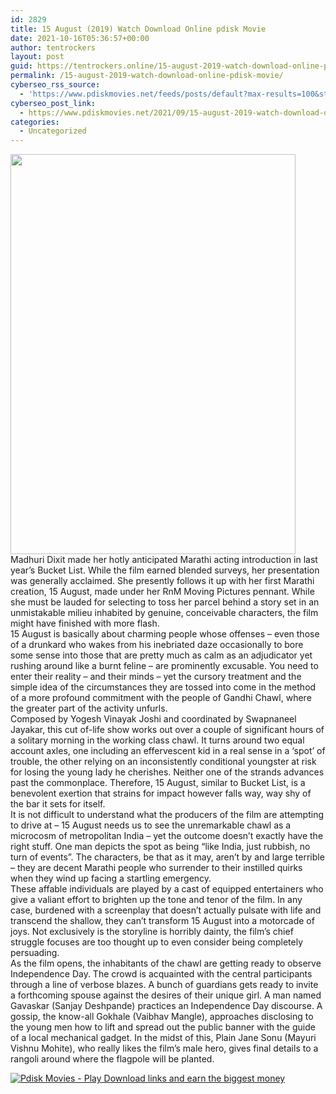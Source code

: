 ```yaml
---
id: 2829
title: 15 August (2019) Watch Download Online pdisk Movie
date: 2021-10-16T05:36:57+00:00
author: tentrockers
layout: post
guid: https://tentrockers.online/15-august-2019-watch-download-online-pdisk-movie/
permalink: /15-august-2019-watch-download-online-pdisk-movie/
cyberseo_rss_source:
  - 'https://www.pdiskmovies.net/feeds/posts/default?max-results=100&start-index=601'
cyberseo_post_link:
  - https://www.pdiskmovies.net/2021/09/15-august-2019-watch-download-online.html
categories:
  - Uncategorized
---
```

<div class="separator">
  <a href="https://1.bp.blogspot.com/-4Uwe0tlDvzY/YTWzeoXn5YI/AAAAAAAAAsU/3C56MhidbqE7M7Q8Q7vBubhSjJfiILP8wCLcBGAsYHQ/s597/15%2BAugust%2B%25282019%2529%2BWatch%2BDownload%2BOnline%2Bpdisk%2BMovie.jpg" imageanchor="1"><img loading="lazy" border="0" data-original-height="597" data-original-width="426" height="640" src="https://1.bp.blogspot.com/-4Uwe0tlDvzY/YTWzeoXn5YI/AAAAAAAAAsU/3C56MhidbqE7M7Q8Q7vBubhSjJfiILP8wCLcBGAsYHQ/w456-h640/15%2BAugust%2B%25282019%2529%2BWatch%2BDownload%2BOnline%2Bpdisk%2BMovie.jpg" width="456" /></a>
</div>

<div>
  <div>
    <span>Madhuri Dixit made her hotly anticipated Marathi acting introduction in last year&#8217;s Bucket List. While the film earned blended surveys, her presentation was generally acclaimed. She presently follows it up with her first Marathi creation, 15 August, made under her RnM Moving Pictures pennant. While she must be lauded for selecting to toss her parcel behind a story set in an unmistakable milieu inhabited by genuine, conceivable characters, the film might have finished with more flash.&nbsp;</span>
  </div>
  
  <div>
    <span>15 August is basically about charming people whose offenses &#8211; even those of a drunkard who wakes from his inebriated daze occasionally to bore some sense into those that are pretty much as calm as an adjudicator yet rushing around like a burnt feline &#8211; are prominently excusable. You need to enter their reality &#8211; and their minds &#8211; yet the cursory treatment and the simple idea of the circumstances they are tossed into come in the method of a more profound commitment with the people of Gandhi Chawl, where the greater part of the activity unfurls.&nbsp;</span>
  </div>
  
  <div>
    <span>Composed by Yogesh Vinayak Joshi and coordinated by Swapnaneel Jayakar, this cut of-life show works out over a couple of significant hours of a solitary morning in the working class chawl. It turns around two equal account axles, one including an effervescent kid in a real sense in a &#8216;spot&#8217; of trouble, the other relying on an inconsistently conditional youngster at risk for losing the young lady he cherishes. Neither one of the strands advances past the commonplace. Therefore, 15 August, similar to Bucket List, is a benevolent exertion that strains for impact however falls way, way shy of the bar it sets for itself.&nbsp;</span>
  </div>
  
  <div>
    <span>It is not difficult to understand what the producers of the film are attempting to drive at &#8211; 15 August needs us to see the unremarkable chawl as a microcosm of metropolitan India &#8211; yet the outcome doesn&#8217;t exactly have the right stuff. One man depicts the spot as being &#8220;like India, just rubbish, no turn of events&#8221;. The characters, be that as it may, aren&#8217;t by and large terrible &#8211; they are decent Marathi people who surrender to their instilled quirks when they wind up facing a startling emergency.&nbsp;</span>
  </div>
  
  <div>
    <span>These affable individuals are played by a cast of equipped entertainers who give a valiant effort to brighten up the tone and tenor of the film. In any case, burdened with a screenplay that doesn&#8217;t actually pulsate with life and transcend the shallow, they can&#8217;t transform 15 August into a motorcade of joys. Not exclusively is the storyline is horribly dainty, the film&#8217;s chief struggle focuses are too thought up to even consider being completely persuading.&nbsp;</span>
  </div>
  
  <div>
    <span>As the film opens, the inhabitants of the chawl are getting ready to observe Independence Day. The crowd is acquainted with the central participants through a line of verbose blazes. A bunch of guardians gets ready to invite a forthcoming spouse against the desires of their unique girl. A man named Gavaskar (Sanjay Deshpande) practices an Independence Day discourse. A gossip, the know-all Gokhale (Vaibhav Mangle), approaches disclosing to the young men how to lift and spread out the public banner with the guide of a local mechanical gadget. In the midst of this, Plain Jane Sonu (Mayuri Vishnu Mohite), who really likes the film&#8217;s male hero, gives final details to a rangoli around where the flagpole will be planted.</span>
  </div>
</div>

[![](https://1.bp.blogspot.com/-KJZYdQTn3nw/YS8VdIdXMyI/AAAAAAAAaw4/BR8dsGkpxw0T8C_4G4ALfMA7cP79KN3kwCLcBGAsYHQ/w400-h58/play_download_buttuons-removebg-preview.png "Pdisk Movies - Play Download links and earn the biggest money")](https://kofilink.com/1/bnYya2NwMDA0Mjhh?dn=1)